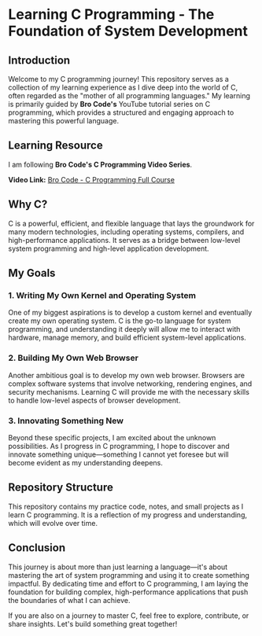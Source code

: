 # Learning C Programming - The Foundation of System Development

## Introduction
Welcome to my C programming journey! This repository serves as a collection of my learning experience as I dive deep into the world of C, often regarded as the "mother of all programming languages." My learning is primarily guided by **Bro Code's** YouTube tutorial series on C programming, which provides a structured and engaging approach to mastering this powerful language.

## Learning Resource
I am following **Bro Code's C Programming Video Series**.

**Video Link:** [Bro Code - C Programming Full Course](https://youtu.be/87SH2Cn0s9A?feature=shared)

## Why C?
C is a powerful, efficient, and flexible language that lays the groundwork for many modern technologies, including operating systems, compilers, and high-performance applications. It serves as a bridge between low-level system programming and high-level application development.

## My Goals
### 1. Writing My Own Kernel and Operating System
One of my biggest aspirations is to develop a custom kernel and eventually create my own operating system. C is the go-to language for system programming, and understanding it deeply will allow me to interact with hardware, manage memory, and build efficient system-level applications.

### 2. Building My Own Web Browser
Another ambitious goal is to develop my own web browser. Browsers are complex software systems that involve networking, rendering engines, and security mechanisms. Learning C will provide me with the necessary skills to handle low-level aspects of browser development.

### 3. Innovating Something New
Beyond these specific projects, I am excited about the unknown possibilities. As I progress in C programming, I hope to discover and innovate something unique—something I cannot yet foresee but will become evident as my understanding deepens.

## Repository Structure
This repository contains my practice code, notes, and small projects as I learn C programming. It is a reflection of my progress and understanding, which will evolve over time.

## Conclusion
This journey is about more than just learning a language—it's about mastering the art of system programming and using it to create something impactful. By dedicating time and effort to C programming, I am laying the foundation for building complex, high-performance applications that push the boundaries of what I can achieve.

If you are also on a journey to master C, feel free to explore, contribute, or share insights. Let's build something great together!

